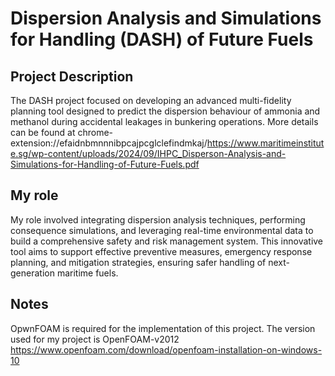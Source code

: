 # Dispersion Analysis and Simulations for Handling (DASH) of Future Fuels

## Project Description
The DASH project focused on developing an advanced multi-fidelity planning tool designed to predict the dispersion behaviour of ammonia and methanol during accidental leakages in bunkering operations. More details can be found at chrome-extension://efaidnbmnnnibpcajpcglclefindmkaj/https://www.maritimeinstitute.sg/wp-content/uploads/2024/09/IHPC_Disperson-Analysis-and-Simulations-for-Handling-of-Future-Fuels.pdf

## My role
My role involved integrating dispersion analysis techniques, performing consequence simulations, and leveraging real-time environmental data to build a comprehensive safety and risk management system. This innovative tool aims to support effective preventive measures, emergency response planning, and mitigation strategies, ensuring safer handling of next-generation maritime fuels.

## Notes
OpwnFOAM is required for the implementation of this project. The version used for my project is  OpenFOAM-v2012 https://www.openfoam.com/download/openfoam-installation-on-windows-10
